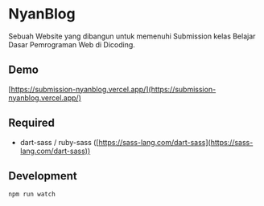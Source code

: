 # NyanBlog
Sebuah Website yang dibangun untuk memenuhi Submission kelas Belajar Dasar Pemrograman Web di Dicoding.

## Demo
[https://submission-nyanblog.vercel.app/](https://submission-nyanblog.vercel.app/)

## Required
- dart-sass / ruby-sass ([https://sass-lang.com/dart-sass](https://sass-lang.com/dart-sass))

## Development

`npm run watch`
